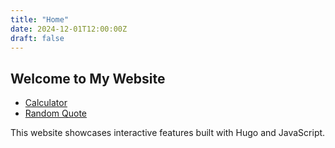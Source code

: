 ```yaml
---
title: "Home"
date: 2024-12-01T12:00:00Z
draft: false
---
```


## Welcome to My Website

- [Calculator](/calculator/)
- [Random Quote](/quote/)

This website showcases interactive features built with Hugo and JavaScript.

<div id="greeting"></div>
<script>
  const now = new Date();
  const hours = now.getHours();
  let greeting;

  if (hours < 12) {
    greeting = "Good Morning!";
  } else if (hours < 18) {
    greeting = "Good Afternoon!";
  } else {
    greeting = "Good Evening!";
  }

  document.getElementById('greeting').innerText = greeting;
</script>
